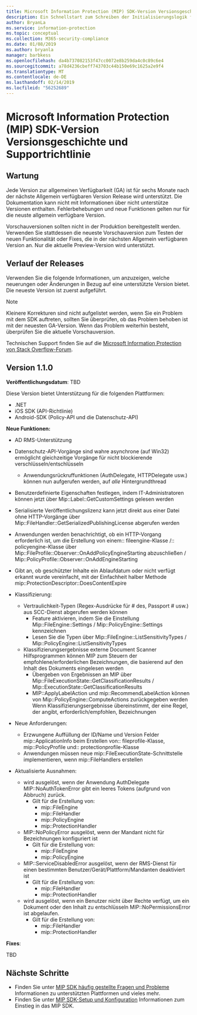 ```yaml
---
title: Microsoft Information Protection (MIP) SDK-Version Versionsgeschichte und Supportrichtlinie
description: Ein Schnellstart zum Schreiben der Initialisierungslogik für Clientanwendungen eines Microsoft Information Protection (MIP) SDK.
author: BryanLa
ms.service: information-protection
ms.topic: conceptual
ms.collection: M365-security-compliance
ms.date: 01/08/2019
ms.author: bryanla
manager: barbkess
ms.openlocfilehash: da4b737082153f47cc0072e8b259da4c0c89c6e4
ms.sourcegitcommit: a78d4236cbeff743703c44b150e69c1625a2e9f4
ms.translationtype: MT
ms.contentlocale: de-DE
ms.lasthandoff: 02/14/2019
ms.locfileid: "56252689"
---
```

# <a name="microsoft-information-protection-mip-sdk-version-release-history-and-support-policy"></a>Microsoft Information Protection (MIP) SDK-Version Versionsgeschichte und Supportrichtlinie

## <a name="servicing"></a>Wartung 

Jede Version zur allgemeinen Verfügbarkeit (GA) ist für sechs Monate nach der nächste Allgemein verfügbaren Version Release wird unterstützt. Die Dokumentation kann nicht mit Informationen über nicht unterstütze Versionen enthalten. Fehlerbehebungen und neue Funktionen gelten nur für die neuste allgemein verfügbare Version.

Vorschauversionen sollten nicht in der Produktion bereitgestellt werden. Verwenden Sie stattdessen die neueste Vorschauversion zum Testen der neuen Funktionalität oder Fixes, die in der nächsten Allgemein verfügbaren Version an. Nur die aktuelle Preview-Version wird unterstützt.

## <a name="release-history"></a>Verlauf der Releases

Verwenden Sie die folgende Informationen, um anzuzeigen, welche neuerungen oder Änderungen in Bezug auf eine unterstützte Version bietet. Die neueste Version ist zuerst aufgeführt. 

> [!NOTE]
> Kleinere Korrekturen sind nicht aufgelistet werden, wenn Sie ein Problem mit dem SDK auftreten, sollten Sie überprüfen, ob das Problem behoben ist mit der neuesten GA-Version. Wenn das Problem weiterhin besteht, überprüfen Sie die aktuelle Vorschauversion.
>  
> Technischen Support finden Sie auf die [Microsoft Information Protection von Stack Overflow-Forum](https://stackoverflow.com/questions/tagged/microsoft-information-protection). 

## <a name="version-110"></a>Version 1.1.0

**Veröffentlichungsdatum**: TBD

Diese Version bietet Unterstützung für die folgenden Plattformen:

  - .NET
  - iOS SDK (API-Richtlinie)
  - Android-SDK (Policy-API und die Datenschutz-API)

**Neue Funktionen:**

- AD RMS-Unterstützung
- Datenschutz-API-Vorgänge sind wahre asynchrone (auf Win32) ermöglicht gleichzeitige Vorgänge für nicht blockierende verschlüsseln/entschlüsseln
  - Anwendungsrückruffunktionen (AuthDelegate, HTTPDelegate usw.) können nun aufgerufen werden, auf *alle* Hintergrundthread
- Benutzerdefinierte Eigenschaften festlegen, indem IT-Administratoren können jetzt über Mip::Label::GetCustomSettings gelesen werden
- Serialisierte Veröffentlichungslizenz kann jetzt direkt aus einer Datei ohne HTTP-Vorgänge über Mip::FileHandler::GetSerializedPublishingLicense abgerufen werden
- Anwendungen werden benachrichtigt, ob ein HTTP-Vorgang erforderlich ist, um die Erstellung von einem:: fileengine-Klasse /:: policyengine-Klasse über Mip::FileProfile::Observer::OnAddPolicyEngineStarting abzuschließen / Mip::PolicyProfile::Observer::OnAddEngineStarting
- Gibt an, ob geschützter Inhalte ein Ablaufdatum oder nicht verfügt erkannt wurde vereinfacht, mit der Einfachheit halber Methode mip::ProtectionDescriptor::DoesContentExpire
- Klassifizierung:
  - Vertraulichkeit-Typen (Regex-Ausdrücke für # des, Passport # usw.) aus SCC-Dienst abgerufen werden können
    - Feature aktivieren, indem Sie die Einstellung Mip::FileEngine::Settings / Mip::PolicyEngine::Settings kennzeichnen
    - Lesen Sie die Typen über Mip::FileEngine::ListSensitivityTypes / Mip::PolicyEngine::ListSensitivityTypes
  - Klassifizierungsergebnisse externe Document Scanner Hilfsprogrammen können MIP zum Steuern der empfohlene/erforderlichen Bezeichnungen, die basierend auf den Inhalt des Dokuments eingelesen werden
    - Übergeben von Ergebnissen an MIP über Mip::FileExecutionState::GetClassificationResults / Mip::ExecutionState::GetClassificationResults
    - MIP::ApplyLabelAction und mip::RecommendLabelAction können von Mip::PolicyEngine::ComputeActions zurückgegeben werden Wenn Klassifizierungsergebnisse übereinstimmt, der eine Regel, der angibt, erforderlich/empfohlen, Bezeichnungen

- Neue Anforderungen:
  - Erzwungene Auffüllung der ID/Name und Version Felder mip::ApplicationInfo beim Erstellen von:: fileprofile-Klasse, mip::PolicyProfile und:: protectionprofile-Klasse
  - Anwendungen müssen neue mip::FileExecutionState-Schnittstelle implementieren, wenn mip::FileHandlers erstellen
  
- Aktualisierte Ausnahmen:
  - wird ausgelöst, wenn der Anwendung AuthDelegate MIP::NoAuthTokenError gibt ein leeres Tokens (aufgrund von Abbruch) zurück.
    - Gilt für die Erstellung von:
      - mip::FileEngine
      - mip::FileHandler
      - mip::PolicyEngine
      - mip::ProtectionHandler
  - MIP::NoPolicyError ausgelöst, wenn der Mandant nicht für Bezeichnungen konfiguriert ist
    - Gilt für die Erstellung von:
      - mip::FileEngine
      - mip::PolicyEngine
  - MIP::ServiceDisabledError ausgelöst, wenn der RMS-Dienst für einen bestimmten Benutzer/Gerät/Plattform/Mandanten deaktiviert ist
    - Gilt für die Erstellung von:
      - mip::FileHandler
      - mip::ProtectionHandler
  - wird ausgelöst, wenn ein Benutzer nicht über Rechte verfügt, um ein Dokument oder den Inhalt zu entschlüsseln MIP::NoPermissionsError ist abgelaufen.
    - Gilt für die Erstellung von:
      - mip::FileHandler
      - mip::ProtectionHandler

**Fixes**:

TBD

## <a name="next-steps"></a>Nächste Schritte

- Finden Sie unter [MIP SDK häufig gestellte Fragen und Probleme](faqs-known-issues.md) Informationen zu unterstützten Plattformen und vieles mehr.
- Finden Sie unter [MIP SDK-Setup und Konfiguration](setup-configure-mip.md) Informationen zum Einstieg in das MIP SDK.
